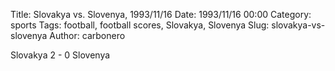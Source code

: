 Title: Slovakya vs. Slovenya, 1993/11/16
Date: 1993/11/16 00:00
Category: sports
Tags: football, football scores, Slovakya, Slovenya
Slug: slovakya-vs-slovenya
Author: carbonero


Slovakya 2 - 0 Slovenya
